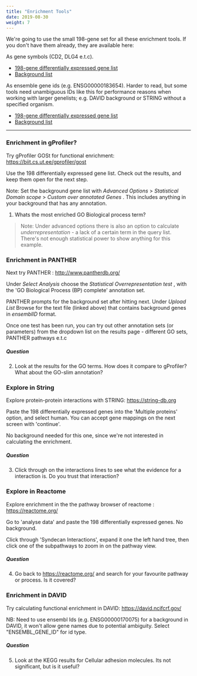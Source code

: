 ```yaml
---
title: "Enrichment Tools"
date: 2019-08-30
weight: 7
---
```



We're going to use the small 198-gene set for all these enrichment tools. If you don't have them already, they are available here:

As gene symbols (CD2, DLG4 e.t.c).

* [198-gene differentially expressed gene list](https://monashbioinformaticsplatform.github.io/enrichment_analysis_workshop/data/Pezzini2016_SHSY5Ycelldiff_DE_genelist_as_genenames.txt)
* [Background list](https://monashbioinformaticsplatform.github.io/enrichment_analysis_workshop/data/Pezzini2016_SHSY5Ycelldiff_bg_genelist_as_genenames.txt)

As ensemble gene ids (e.g. ENSG00000183654). Harder to read, but some tools need unambiguous IDs like this for performance reasons when working with larger genelists; e.g. DAVID background or STRING without a specified organism.  

* [198-gene differentially expressed gene list](https://monashbioinformaticsplatform.github.io/enrichment_analysis_workshop/data/Pezzini2016_SHSY5Ycelldiff_DE_genelist_as_ensemblID.txt)
* [Background list ](https://monashbioinformaticsplatform.github.io/enrichment_analysis_workshop/data/Pezzini2016_SHSY5Ycelldiff_bg_genelist_as_ensemblID.txt)

---

### Enrichment in gProfiler?

Try gProfiler GOSt for functional enrichment: https://biit.cs.ut.ee/gprofiler/gost

Use the 198 differentially expressed gene list. Check out the results, and keep them open for the next step. 

Note: Set the background gene list with  _Advanced Options_ > _Statistical Domain scope_ > _Custom over annotated Genes_ . This includes anything in your background that has any annotation. 

1. Whats the most enriched GO Biological process term? 

> Note: Under advanced options there is also an option to calculate _underrepresentation_ - a lack of a certain term in the query list. There's not enough statistical power to show anything for this example.



### Enrichment in PANTHER

Next try PANTHER :  http://www.pantherdb.org/

Under _Select Analysis_ choose the _Statistical Overrepresentation test_ , with the 
'GO Biological Process (BP) complete' annotation set. 

PANTHER prompts for the background set after hitting next. Under _Upload List_ Browse for the text file (linked above) that contains background genes in *ensemblID* format.

Once one test has been run, you can try out other annotation sets (or parameters) from the dropdown list on the results page - different GO sets, PANTHER pathways e.t.c


##### Question

2. Look at the results for the GO terms. How does it compare to gProfiler? What about the GO-slim annotation?


### Explore in String

Explore protein-protein interactions with STRING: https://string-db.org

Paste the 198 differentially expressed genes into the 'Multiple proteins' option, and select human. You can accept gene mappings on the next screen with 'continue'.

 No background needed for this one, since we're not interested in calculating the enrichment.

##### Question

3. Click through on the interactions lines to see what the evidence for a interaction is. Do you trust that interaction?


### Explore in Reactome

Explore enrichment in the the pathway browser of reactome : https://reactome.org/

Go to 'analyse data' and paste the 198 differentially expressed genes. No background.

Click through 'Syndecan Interactions', expand it one the left hand tree, then click one of the subpathways to zoom in on the pathway view. 


##### Question

4. Go back to https://reactome.org/ and search for your favourite pathway or process. Is it covered?




### Enrichment in DAVID 

Try calculating functional enrichment in DAVID:  https://david.ncifcrf.gov/

NB: Need to use ensembl Ids (e.g. ENSG00000170075) for a background in DAVID, it won't allow gene names due to potential ambiguity. Select "ENSEMBL_GENE_ID" for id type.

##### Question

5. Look at the KEGG results for Cellular adhesion molecules. Its not significant, but is it useful?

<!--
P-value isn't everything. Those few genes are hitting interactiving molecules within the neural system. The immune system is irrevant to this experiment.
--> 
